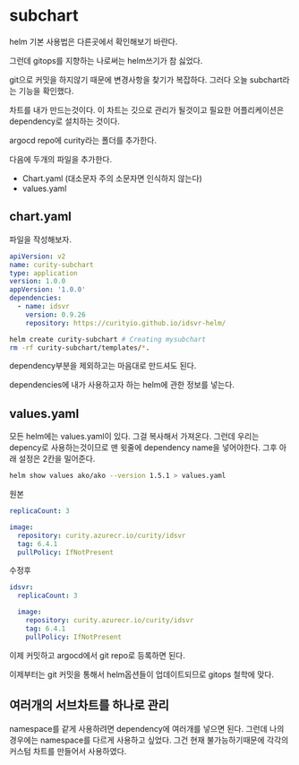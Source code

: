 # subchart

helm 기본 사용법은 다른곳에서 확인해보기 바란다.

그런데 gitops를 지향하는 나로써는 helm쓰기가 참 싫었다.

git으로 커밋을 하지않기 때문에 변경사항을 찾기가 복잡하다. 그러다 오늘 subchart라는 기능을 확인했다.

차트를 내가 만드는것이다. 이 차트는 깃으로 관리가 될것이고 필요한 어플리케이션은 dependency로 설치하는 것이다.

argocd repo에 curity라는 폴더를 추가한다.

다음에 두개의 파일을 추가한다.

- Chart.yaml (대소문자 주의 소문자면 인식하지 않는다)
- values.yaml

## chart.yaml

파일을 작성해보자.

```yaml
apiVersion: v2
name: curity-subchart
type: application
version: 1.0.0
appVersion: '1.0.0'
dependencies:
  - name: idsvr
    version: 0.9.26
    repository: https://curityio.github.io/idsvr-helm/
```

```sh
helm create curity-subchart # Creating mysubchart
rm -rf curity-subchart/templates/*.
```

dependency부분을 제외하고는 마음대로 만드셔도 된다.

dependencies에 내가 사용하고자 하는 helm에 관한 정보를 넣는다.

## values.yaml

모든 helm에는 values.yaml이 있다. 그걸 복사해서 가져온다. 그런데 우리는 depency로 사용하는것이므로 맨 윗줄에 dependency name을 넣어야한다. 그후 아래 설정은 2칸을 밀어준다.

```sh
helm show values ako/ako --version 1.5.1 > values.yaml
```

원본

```yaml
replicaCount: 3

image:
  repository: curity.azurecr.io/curity/idsvr
  tag: 6.4.1
  pullPolicy: IfNotPresent
```

수정후

```yaml
idsvr:
  replicaCount: 3

  image:
    repository: curity.azurecr.io/curity/idsvr
    tag: 6.4.1
    pullPolicy: IfNotPresent
```

이제 커밋하고 argocd에서 git repo로 등록하면 된다.

이제부터는 git 커밋을 통해서 helm옵션들이 업데이트되므로 gitops 철학에 맞다.

## 여러개의 서브차트를 하나로 관리

namespace를 같게 사용하려면 dependency에 여러개를 넣으면 된다. 그런데 나의 경우에는 namespace를 다르게 사용하고 싶었다. 그건 현재 불가능하기때문에 각각의 커스텀 차트를 만들어서 사용하였다.
